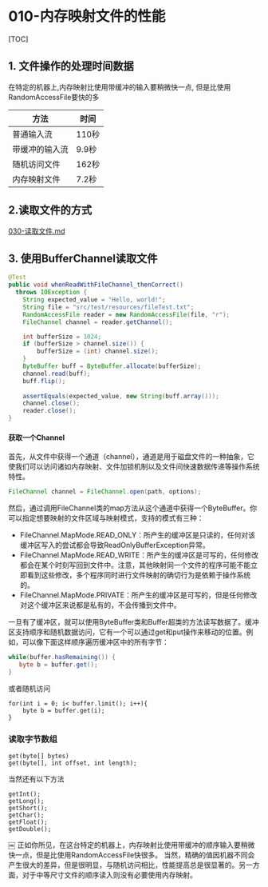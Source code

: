 # 010-内存映射文件的性能

[TOC]

## 1. 文件操作的处理时间数据

在特定的机器上,内存映射比使用带缓冲的输入要稍微快一点, 但是比使用RandomAccessFile要快的多

| 方法           | 时间  |
| -------------- | ----- |
| 普通输入流     | 110秒 |
| 带缓冲的输入流 | 9.9秒 |
| 随机访问文件   | 162秒 |
| 内存映射文件   | 7.2秒 |

## 2.读取文件的方式

 [030-读取文件.md](../050-操作文件/030-读取文件.md) 

## 3. 使用BufferChannel读取文件

```java
@Test
public void whenReadWithFileChannel_thenCorrect()
  throws IOException {
    String expected_value = "Hello, world!";
    String file = "src/test/resources/fileTest.txt";
    RandomAccessFile reader = new RandomAccessFile(file, "r");
    FileChannel channel = reader.getChannel();

    int bufferSize = 1024;
    if (bufferSize > channel.size()) {
        bufferSize = (int) channel.size();
    }
    ByteBuffer buff = ByteBuffer.allocate(bufferSize);
    channel.read(buff);
    buff.flip();
    
    assertEquals(expected_value, new String(buff.array()));
    channel.close();
    reader.close();
}
```

#### 获取一个Channel

首先，从文件中获得一个通道（channel），通道是用于磁盘文件的一种抽象，它使我们可以访问诸如内存映射、文件加锁机制以及文件间快速数据传递等操作系统特性。

```java
FileChannel channel = FileChannel.open(path, options);
```

然后，通过调用FileChannel类的map方法从这个通道中获得一个ByteBuffer。你可以指定想要映射的文件区域与映射模式，支持的模式有三种：

- FileChannel.MapMode.READ_ONLY：所产生的缓冲区是只读的，任何对该缓冲区写入的尝试都会导致ReadOnlyBufferException异常。
- FileChannel.MapMode.READ_WRITE：所产生的缓冲区是可写的，任何修改都会在某个时刻写回到文件中。注意，其他映射同一个文件的程序可能不能立即看到这些修改，多个程序同时进行文件映射的确切行为是依赖于操作系统的。
- FileChannel.MapMode.PRIVATE：所产生的缓冲区是可写的，但是任何修改对这个缓冲区来说都是私有的，不会传播到文件中。

一旦有了缓冲区，就可以使用ByteBuffer类和Buffer超类的方法读写数据了。缓冲区支持顺序和随机数据访问，它有一个可以通过get和put操作来移动的位置。例如，可以像下面这样顺序遍历缓冲区中的所有字节：

```java
while(buffer.hasRemaining()) {
   byte b = buffer.get();
}
```

或者随机访问

```
for(int i = 0; i< buffer.limit(); i++){
	byte b = buffer.get(i);
}
```

### 读取字节数组

```
get(byte[] bytes)
get(byte[], int offset, int length);
```

当然还有以下方法

```
getInt();
getLong();
getShort();
getChar();
getFloat();
getDouble();
```







￼
正如你所见，在这台特定的机器上，内存映射比使用带缓冲的顺序输入要稍微快一点，但是比使用RandomAccessFile快很多。
当然，精确的值因机器不同会产生很大的差异，但是很明显，与随机访问相比，性能提高总是很显著的。另一方面，对于中等尺寸文件的顺序读入则没有必要使用内存映射。